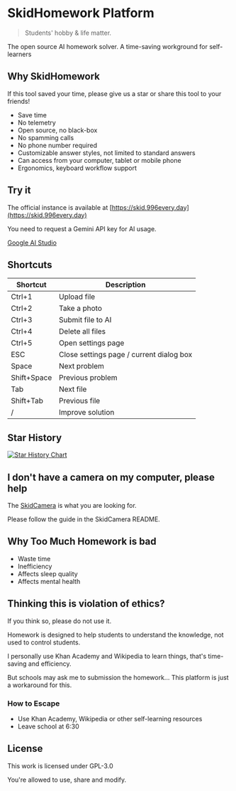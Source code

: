 # SkidHomework Platform

> Students' hobby & life matter.

The open source AI homework solver. A time-saving workground for self-learners

## Why SkidHomework

If this tool saved your time, please give us a star or share this tool to your friends!

- Save time
- No telemetry
- Open source, no black-box
- No spamming calls
- No phone number required
- Customizable answer styles, not limited to standard answers
- Can access from your computer, tablet or mobile phone
- Ergonomics, keyboard workflow support

## Try it

The official instance is available at [https://skid.996every.day](https://skid.996every.day)

You need to request a Gemini API key for AI usage.

[Google AI Studio](https://aistudio.google.com/api-keys)

## Shortcuts

| Shortcut    | Description                              |
| ----------- | ---------------------------------------- |
| Ctrl+1      | Upload file                              |
| Ctrl+2      | Take a photo                             |
| Ctrl+3      | Submit file to AI                        |
| Ctrl+4      | Delete all files                         |
| Ctrl+5      | Open settings page                       |
| ESC         | Close settings page / current dialog box |
| Space       | Next problem                             |
| Shift+Space | Previous problem                         |
| Tab         | Next file                                |
| Shift+Tab   | Previous file                            |
| /           | Improve solution                         |

## Star History

[![Star History Chart](https://api.star-history.com/svg?repos=cubewhy/skid-homework&type=Date)](https://www.star-history.com/#cubewhy/skid-homework&Date)

## I don't have a camera on my computer, please help

The [SkidCamera](https://github.com/996-ai/SkidCamera)
is what you are looking for.

Please follow the guide in the SkidCamera README.

## Why Too Much Homework is bad

- Waste time
- Inefficiency
- Affects sleep quality
- Affects mental health

## Thinking this is violation of ethics?

If you think so, please do not use it.

Homework is designed to help students to understand the knowledge,
not used to control students.

I personally use Khan Academy and Wikipedia to learn things,
that's time-saving and efficiency.

But schools may ask me to submission the homework...
This platform is just a workaround for this.

### How to Escape

- Use Khan Academy, Wikipedia or other self-learning resources
- Leave school at 6:30

## License

This work is licensed under GPL-3.0

You're allowed to use, share and modify.
